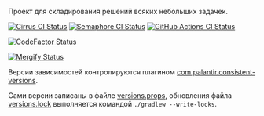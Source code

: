 Проект для складирования решений всяких небольших задачек.

[![Cirrus CI Status](https://api.cirrus-ci.com/github/valery1707/problem-solving.svg)](https://cirrus-ci.com/github/valery1707/problem-solving)
[![Semaphore CI Status](https://valery1707.semaphoreci.com/badges/problem-solving/branches/main.svg?style=shields&key=0a29a9dd-eb95-4312-a5cc-579d19d143cb)](https://valery1707.semaphoreci.com/projects/problem-solving)
[![GitHub Actions CI Status](https://github.com/valery1707/problem-solving/actions/workflows/check.yml/badge.svg)](https://github.com/valery1707/problem-solving/actions/workflows/check.yml)

[![CodeFactor Status](https://www.codefactor.io/repository/github/valery1707/problem-solving/badge)](https://www.codefactor.io/repository/github/valery1707/problem-solving)

[![Mergify Status](https://img.shields.io/endpoint.svg?url=https://api.mergify.com/v1/badges/valery1707/problem-solving&style=flat)](https://dashboard.mergify.com/github/valery1707/repo/problem-solving)

Версии зависимостей контролируются плагином [com.palantir.consistent-versions](https://github.com/palantir/gradle-consistent-versions).

Сами версии записаны в файле [versions.props](versions.props), обновления файла [versions.lock](versions.lock) выполняется командой `./gradlew --write-locks`.
